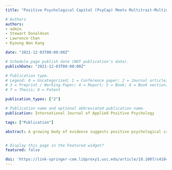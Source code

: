 ```yaml
---
title: "Positive Psychological Capital (PsyCap) Meets Multitrait-Multimethod Analysis - Is PsyCap a Robust Predictor of Well-Being and Performance Controlling for Self-Report Bias?"

# Authors
authors:
- admin
- Stewart Donaldson
- Lawrence Chan
- Kyoung Wan Kang

date: "2021-12-03T00:00:00Z"

# Schedule page publish date (NOT publication's date).
publishDate: "2021-12-03T00:00:00Z"

# Publication type.
# Legend: 0 = Uncategorized; 1 = Conference paper; 2 = Journal article;
# 3 = Preprint / Working Paper; 4 = Report; 5 = Book; 6 = Book section;
# 7 = Thesis; 8 = Patent

publication_types: ["2"]

# Publication name and optional abbreviated publication name.
publication: International Journal of Applied Positive Psychology 

tags: ["Publication"]

abstract: A growing body of evidence suggests positive psychological capital (PsyCap) strongly predicts well-being and performance at work. However, most of this empirical research has used self-report survey designs, increasing the possibility of self-report and mono-method bias. The current study used a multitrait-multimethod (MTMM) research design and condition-based regression analysis to examine the effect of PsyCap on job well-being and work role performance beyond self-report bias. Findings from 416 full-time employees within 208 coworker pairs showed that self-reported and informant-reported PsyCap were predictive of job well-being and work role performance. However, multitrait-multimethod analyses showed monomethod measures may inflate the strength of association between PsyCap and work outcomes. Implications for future applied positive psychology research controlling for self-report and monomethod bias with multiple data sources are discussed.


# Display this page in the Featured widget?
featured: false

doi: 'https://link-springer-com.libproxy1.usc.edu/article/10.1007/s41042-021-00060-0'
---
```










